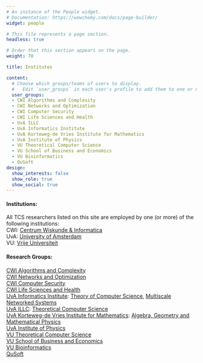 ```yaml
---
# An instance of the People widget.
# Documentation: https://wowchemy.com/docs/page-builder/
widget: people

# This file represents a page section.
headless: true

# Order that this section appears on the page.
weight: 70

title: Institutes

content:
  # Choose which groups/teams of users to display.
  #   Edit `user_groups` in each user's profile to add them to one or more of these groups.
  user_groups:
  - CWI Algorithms and Complexity
  - CWI Networks and Optimization
  - CWI Computer Security
  - CWI Life Sciences and Health
  - UvA ILLC
  - UvA Informatics Institute
  - UvA Korteweg-de Vries Institute for Mathematics
  - UvA Institute of Physics
  - VU Theoretical Computer Science
  - VU School of Business and Economics
  - VU Bioinformatics
  - QuSoft
design:
  show_interests: false
  show_role: true
  show_social: true
---
```

#### Institutions:
All TCS researchers listed on this site are employed by one (or more) of the following institutions:<br>
CWI: [Centrum Wiskunde & Informatica](https://www.cwi.nl) <br>
UvA: [University of Amsterdam](https://www.uva.nl) <br>
VU: [Vrije Universiteit](https://vu.nl)

#### Research Groups:
[CWI Algorithms and Complexity](https://www.cwi.nl/research/groups/algorithms-and-complexity) <br>
[CWI Networks and Optimization](https://www.cwi.nl/research/groups/networks-and-optimization) <br>
[CWI Computer Security](https://www.cwi.nl/research/groups/computer-security) <br>
[CWI Life Sciences and Health](https://www.cwi.nl/research/groups/life-sciences-and-health) <br>
[UvA Informatics Institute](https://ivi.uva.nl): [Theory of Computer Science](https://ivi.fnwi.uva.nl/tcs/), [Multiscale Networked Systems](https://mns-research.nl/)<br>
[UvA ILLC](https://www.illc.uva.nl): [Theoretical Computer Science](https://www.illc.uva.nl/Research/Organisation/Research-Units/TCS/) <br>
[UvA Korteweg-de Vries Institute for Mathematics](https://kdvi.uva.nl): [Algebra, Geometry and Mathematical Physics](https://kdvi.uva.nl/research/agmp/algebra-geometry-mathematical-physics.html) <br>
[UvA Institute of Physics](https://iop.uva.nl/) <br>
[VU Theoretical Computer Science](https://www.cs.vu.nl/~tcs/) <br>
[VU School of Business and Economics](https://research.vu.nl/en/organisations/school-of-business-and-economics) <br>
[VU Bioinformatics](https://research.vu.nl/en/organisations/bioinformatics-2) <br>
[QuSoft](https://qusoft.org)
